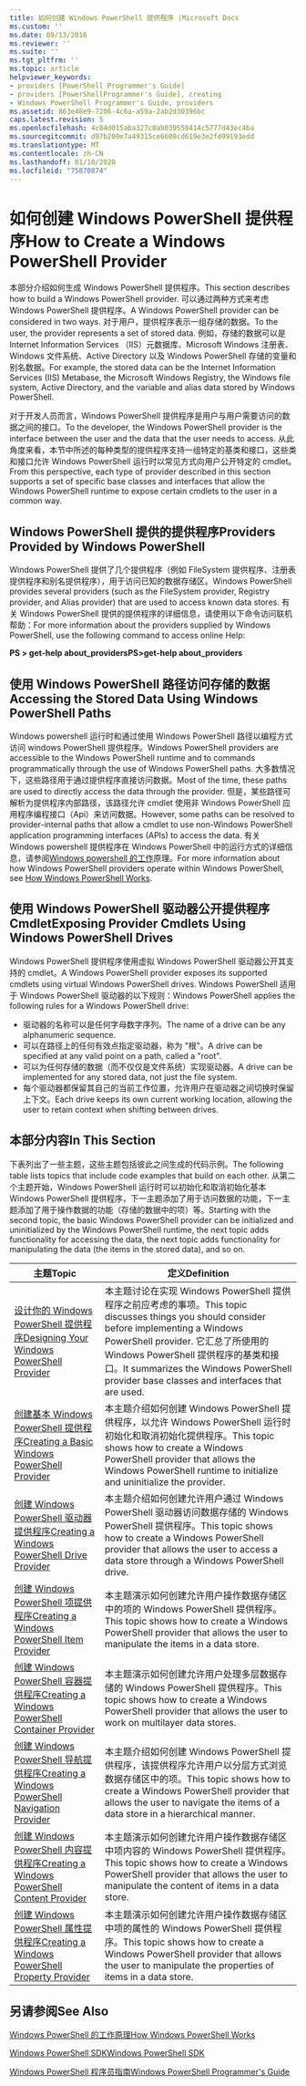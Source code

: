 ```yaml
---
title: 如何创建 Windows PowerShell 提供程序 |Microsoft Docs
ms.custom: ''
ms.date: 09/13/2016
ms.reviewer: ''
ms.suite: ''
ms.tgt_pltfrm: ''
ms.topic: article
helpviewer_keywords:
- providers [PowerShell Programmer's Guide]
- providers [PowerShellProgrammer's Guide], creating
- Windows PowerShell Programmer's Guide, providers
ms.assetid: 863e48e9-7206-4c6a-a59a-2ab2d30396bc
caps.latest.revision: 5
ms.openlocfilehash: 4c84d015aba327c0ab039558414c5777d43ec4ba
ms.sourcegitcommit: d97b200e7a49315ce6608cd619e3e2fd99193edd
ms.translationtype: MT
ms.contentlocale: zh-CN
ms.lasthandoff: 01/10/2020
ms.locfileid: "75870874"
---
```

# <a name="how-to-create-a-windows-powershell-provider"></a><span data-ttu-id="3bf1c-102">如何创建 Windows PowerShell 提供程序</span><span class="sxs-lookup"><span data-stu-id="3bf1c-102">How to Create a Windows PowerShell Provider</span></span>

<span data-ttu-id="3bf1c-103">本部分介绍如何生成 Windows PowerShell 提供程序。</span><span class="sxs-lookup"><span data-stu-id="3bf1c-103">This section describes how to build a Windows PowerShell provider.</span></span> <span data-ttu-id="3bf1c-104">可以通过两种方式来考虑 Windows PowerShell 提供程序。</span><span class="sxs-lookup"><span data-stu-id="3bf1c-104">A Windows PowerShell provider can be considered in two ways.</span></span> <span data-ttu-id="3bf1c-105">对于用户，提供程序表示一组存储的数据。</span><span class="sxs-lookup"><span data-stu-id="3bf1c-105">To the user, the provider represents a set of stored data.</span></span> <span data-ttu-id="3bf1c-106">例如，存储的数据可以是 Internet Information Services （IIS）元数据库、Microsoft Windows 注册表、Windows 文件系统、Active Directory 以及 Windows PowerShell 存储的变量和别名数据。</span><span class="sxs-lookup"><span data-stu-id="3bf1c-106">For example, the stored data can be the Internet Information Services (IIS) Metabase, the Microsoft Windows Registry, the Windows file system, Active Directory, and the variable and alias data stored by Windows PowerShell.</span></span>

<span data-ttu-id="3bf1c-107">对于开发人员而言，Windows PowerShell 提供程序是用户与用户需要访问的数据之间的接口。</span><span class="sxs-lookup"><span data-stu-id="3bf1c-107">To the developer, the Windows PowerShell provider is the interface between the user and the data that the user needs to access.</span></span> <span data-ttu-id="3bf1c-108">从此角度来看，本节中所述的每种类型的提供程序支持一组特定的基类和接口，这些类和接口允许 Windows PowerShell 运行时以常见方式向用户公开特定的 cmdlet。</span><span class="sxs-lookup"><span data-stu-id="3bf1c-108">From this perspective, each type of provider described in this section supports a set of specific base classes and interfaces that allow the Windows PowerShell runtime to expose certain cmdlets to the user in a common way.</span></span>

## <a name="providers-provided-by-windows-powershell"></a><span data-ttu-id="3bf1c-109">Windows PowerShell 提供的提供程序</span><span class="sxs-lookup"><span data-stu-id="3bf1c-109">Providers Provided by Windows PowerShell</span></span>

<span data-ttu-id="3bf1c-110">Windows PowerShell 提供了几个提供程序（例如 FileSystem 提供程序、注册表提供程序和别名提供程序），用于访问已知的数据存储区。</span><span class="sxs-lookup"><span data-stu-id="3bf1c-110">Windows PowerShell provides several providers (such as the FileSystem provider, Registry provider, and Alias provider) that are used to access known data stores.</span></span> <span data-ttu-id="3bf1c-111">有关 Windows PowerShell 提供的提供程序的详细信息，请使用以下命令访问联机帮助：</span><span class="sxs-lookup"><span data-stu-id="3bf1c-111">For more information about the providers supplied by Windows PowerShell, use the following command to access online Help:</span></span>

<span data-ttu-id="3bf1c-112">**PS > get-help about_providers**</span><span class="sxs-lookup"><span data-stu-id="3bf1c-112">**PS>get-help about_providers**</span></span>

## <a name="accessing-the-stored-data-using-windows-powershell-paths"></a><span data-ttu-id="3bf1c-113">使用 Windows PowerShell 路径访问存储的数据</span><span class="sxs-lookup"><span data-stu-id="3bf1c-113">Accessing the Stored Data Using Windows PowerShell Paths</span></span>

<span data-ttu-id="3bf1c-114">Windows powershell 运行时和通过使用 Windows PowerShell 路径以编程方式访问 windows PowerShell 提供程序。</span><span class="sxs-lookup"><span data-stu-id="3bf1c-114">Windows PowerShell providers are accessible to the Windows PowerShell runtime and to commands programmatically through the use of Windows PowerShell paths.</span></span> <span data-ttu-id="3bf1c-115">大多数情况下，这些路径用于通过提供程序直接访问数据。</span><span class="sxs-lookup"><span data-stu-id="3bf1c-115">Most of the time, these paths are used to directly access the data through the provider.</span></span> <span data-ttu-id="3bf1c-116">但是，某些路径可解析为提供程序内部路径，该路径允许 cmdlet 使用非 Windows PowerShell 应用程序编程接口（Api）来访问数据。</span><span class="sxs-lookup"><span data-stu-id="3bf1c-116">However, some paths can be resolved to provider-internal paths that allow a cmdlet to use non-Windows PowerShell application programming interfaces (APIs) to access the data.</span></span> <span data-ttu-id="3bf1c-117">有关 Windows powershell 提供程序在 Windows PowerShell 中的运行方式的详细信息，请参阅[Windows powershell 的工作](/previous-versions/ms714658(v=vs.85))原理。</span><span class="sxs-lookup"><span data-stu-id="3bf1c-117">For more information about how Windows PowerShell providers operate within Windows PowerShell, see [How Windows PowerShell Works](/previous-versions/ms714658(v=vs.85)).</span></span>

## <a name="exposing-provider-cmdlets-using-windows-powershell-drives"></a><span data-ttu-id="3bf1c-118">使用 Windows PowerShell 驱动器公开提供程序 Cmdlet</span><span class="sxs-lookup"><span data-stu-id="3bf1c-118">Exposing Provider Cmdlets Using Windows PowerShell Drives</span></span>

<span data-ttu-id="3bf1c-119">Windows PowerShell 提供程序使用虚拟 Windows PowerShell 驱动器公开其支持的 cmdlet。</span><span class="sxs-lookup"><span data-stu-id="3bf1c-119">A Windows PowerShell provider exposes its supported cmdlets using virtual Windows PowerShell drives.</span></span>
<span data-ttu-id="3bf1c-120">Windows PowerShell 适用于 Windows PowerShell 驱动器的以下规则：</span><span class="sxs-lookup"><span data-stu-id="3bf1c-120">Windows PowerShell applies the following rules for a Windows PowerShell drive:</span></span>

- <span data-ttu-id="3bf1c-121">驱动器的名称可以是任何字母数字序列。</span><span class="sxs-lookup"><span data-stu-id="3bf1c-121">The name of a drive can be any alphanumeric sequence.</span></span>
- <span data-ttu-id="3bf1c-122">可以在路径上的任何有效点指定驱动器，称为 "根"。</span><span class="sxs-lookup"><span data-stu-id="3bf1c-122">A drive can be specified at any valid point on a path, called a "root".</span></span>
- <span data-ttu-id="3bf1c-123">可以为任何存储的数据（而不仅仅是文件系统）实现驱动器。</span><span class="sxs-lookup"><span data-stu-id="3bf1c-123">A drive can be implemented for any stored data, not just the file system.</span></span>
- <span data-ttu-id="3bf1c-124">每个驱动器都保留其自己的当前工作位置，允许用户在驱动器之间切换时保留上下文。</span><span class="sxs-lookup"><span data-stu-id="3bf1c-124">Each drive keeps its own current working location, allowing the user to retain context when shifting between drives.</span></span>

## <a name="in-this-section"></a><span data-ttu-id="3bf1c-125">本部分内容</span><span class="sxs-lookup"><span data-stu-id="3bf1c-125">In This Section</span></span>

<span data-ttu-id="3bf1c-126">下表列出了一些主题，这些主题包括彼此之间生成的代码示例。</span><span class="sxs-lookup"><span data-stu-id="3bf1c-126">The following table lists topics that include code examples that build on each other.</span></span> <span data-ttu-id="3bf1c-127">从第二个主题开始，Windows PowerShell 运行时可以初始化和取消初始化基本 Windows PowerShell 提供程序，下一主题添加了用于访问数据的功能，下一主题添加了用于操作数据的功能（存储的数据中的项）等。</span><span class="sxs-lookup"><span data-stu-id="3bf1c-127">Starting with the second topic, the basic Windows PowerShell provider can be initialized and uninitialized by the Windows PowerShell runtime, the next topic adds functionality for accessing the data, the next topic adds functionality for manipulating the data (the items in the stored data), and so on.</span></span>

|                                                    <span data-ttu-id="3bf1c-128">主题</span><span class="sxs-lookup"><span data-stu-id="3bf1c-128">Topic</span></span>                                                    |                                                                                         <span data-ttu-id="3bf1c-129">定义</span><span class="sxs-lookup"><span data-stu-id="3bf1c-129">Definition</span></span>                                                                                          |
| ----------------------------------------------------------------------------------------------------------- | ------------------------------------------------------------------------------------------------------------------------------------------------------------------------------------------- |
| [<span data-ttu-id="3bf1c-130">设计你的 Windows PowerShell 提供程序</span><span class="sxs-lookup"><span data-stu-id="3bf1c-130">Designing Your Windows PowerShell Provider</span></span>](./designing-your-windows-powershell-provider.md)               | <span data-ttu-id="3bf1c-131">本主题讨论在实现 Windows PowerShell 提供程序之前应考虑的事项。</span><span class="sxs-lookup"><span data-stu-id="3bf1c-131">This topic discusses things you should consider before implementing a Windows PowerShell provider.</span></span> <span data-ttu-id="3bf1c-132">它汇总了所使用的 Windows PowerShell 提供程序的基类和接口。</span><span class="sxs-lookup"><span data-stu-id="3bf1c-132">It summarizes the Windows PowerShell provider base classes and interfaces that are used.</span></span> |
| [<span data-ttu-id="3bf1c-133">创建基本 Windows PowerShell 提供程序</span><span class="sxs-lookup"><span data-stu-id="3bf1c-133">Creating a Basic Windows PowerShell Provider</span></span>](./creating-a-basic-windows-powershell-provider.md)           | <span data-ttu-id="3bf1c-134">本主题介绍如何创建 Windows PowerShell 提供程序，以允许 Windows PowerShell 运行时初始化和取消初始化提供程序。</span><span class="sxs-lookup"><span data-stu-id="3bf1c-134">This topic shows how to create a Windows PowerShell provider that allows the Windows PowerShell runtime to initialize and uninitialize the provider.</span></span>                                        |
| [<span data-ttu-id="3bf1c-135">创建 Windows PowerShell 驱动器提供程序</span><span class="sxs-lookup"><span data-stu-id="3bf1c-135">Creating a Windows PowerShell Drive Provider</span></span>](./creating-a-windows-powershell-drive-provider.md)           | <span data-ttu-id="3bf1c-136">本主题介绍如何创建允许用户通过 Windows PowerShell 驱动器访问数据存储的 Windows PowerShell 提供程序。</span><span class="sxs-lookup"><span data-stu-id="3bf1c-136">This topic shows how to create a Windows PowerShell provider that allows the user to access a data store through a Windows PowerShell drive.</span></span>                                                |
| [<span data-ttu-id="3bf1c-137">创建 Windows PowerShell 项提供程序</span><span class="sxs-lookup"><span data-stu-id="3bf1c-137">Creating a Windows PowerShell Item Provider</span></span>](./creating-a-windows-powershell-item-provider.md)             | <span data-ttu-id="3bf1c-138">本主题演示如何创建允许用户操作数据存储区中的项的 Windows PowerShell 提供程序。</span><span class="sxs-lookup"><span data-stu-id="3bf1c-138">This topic shows how to create a Windows PowerShell provider that allows the user to manipulate the items in a data store.</span></span>                                                                  |
| [<span data-ttu-id="3bf1c-139">创建 Windows PowerShell 容器提供程序</span><span class="sxs-lookup"><span data-stu-id="3bf1c-139">Creating a Windows PowerShell Container Provider</span></span>](./creating-a-windows-powershell-container-provider.md)   | <span data-ttu-id="3bf1c-140">本主题演示如何创建允许用户处理多层数据存储的 Windows PowerShell 提供程序。</span><span class="sxs-lookup"><span data-stu-id="3bf1c-140">This topic shows how to create a Windows PowerShell provider that allows the user to work on multilayer data stores.</span></span>                                                                        |
| [<span data-ttu-id="3bf1c-141">创建 Windows PowerShell 导航提供程序</span><span class="sxs-lookup"><span data-stu-id="3bf1c-141">Creating a Windows PowerShell Navigation Provider</span></span>](./creating-a-windows-powershell-navigation-provider.md) | <span data-ttu-id="3bf1c-142">本主题介绍如何创建 Windows PowerShell 提供程序，该提供程序允许用户以分层方式浏览数据存储区中的项。</span><span class="sxs-lookup"><span data-stu-id="3bf1c-142">This topic shows how to create a Windows PowerShell provider that allows the user to navigate the items of a data store in a hierarchical manner.</span></span>                                           |
| [<span data-ttu-id="3bf1c-143">创建 Windows PowerShell 内容提供程序</span><span class="sxs-lookup"><span data-stu-id="3bf1c-143">Creating a Windows PowerShell Content Provider</span></span>](./creating-a-windows-powershell-content-provider.md)       | <span data-ttu-id="3bf1c-144">本主题演示如何创建允许用户操作数据存储区中项内容的 Windows PowerShell 提供程序。</span><span class="sxs-lookup"><span data-stu-id="3bf1c-144">This topic shows how to create a Windows PowerShell provider that allows the user to manipulate the content of items in a data store.</span></span>                                                       |
| [<span data-ttu-id="3bf1c-145">创建 Windows PowerShell 属性提供程序</span><span class="sxs-lookup"><span data-stu-id="3bf1c-145">Creating a Windows PowerShell Property Provider</span></span>](./creating-a-windows-powershell-property-provider.md)     | <span data-ttu-id="3bf1c-146">本主题演示如何创建允许用户操作数据存储区中项的属性的 Windows PowerShell 提供程序。</span><span class="sxs-lookup"><span data-stu-id="3bf1c-146">This topic shows how to create a Windows PowerShell provider that allows the user to manipulate the properties of items in a data store.</span></span>                                                    |

## <a name="see-also"></a><span data-ttu-id="3bf1c-147">另请参阅</span><span class="sxs-lookup"><span data-stu-id="3bf1c-147">See Also</span></span>

<span data-ttu-id="3bf1c-148">[Windows PowerShell 的工作原理](/previous-versions/ms714658(v=vs.85))</span><span class="sxs-lookup"><span data-stu-id="3bf1c-148">[How Windows PowerShell Works](/previous-versions/ms714658(v=vs.85))</span></span>

[<span data-ttu-id="3bf1c-149">Windows PowerShell SDK</span><span class="sxs-lookup"><span data-stu-id="3bf1c-149">Windows PowerShell SDK</span></span>](../windows-powershell-reference.md)

[<span data-ttu-id="3bf1c-150">Windows PowerShell 程序员指南</span><span class="sxs-lookup"><span data-stu-id="3bf1c-150">Windows PowerShell Programmer's Guide</span></span>](./windows-powershell-programmer-s-guide.md)
